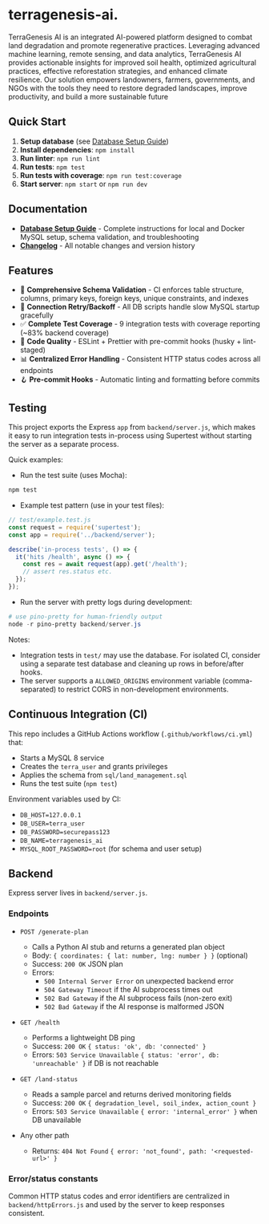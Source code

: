# terragenesis-ai.

TerraGenesis AI is an integrated AI-powered platform designed to combat land degradation and promote regenerative practices. Leveraging advanced machine learning, remote sensing, and data analytics, TerraGenesis AI provides actionable insights for improved soil health, optimized agricultural practices, effective reforestation strategies, and enhanced climate resilience. Our solution empowers landowners, farmers, governments, and NGOs with the tools they need to restore degraded landscapes, improve productivity, and build a more sustainable future

## Quick Start

1. **Setup database** (see [Database Setup Guide](docs/DATABASE_SETUP.md))
2. **Install dependencies**: `npm install`
3. **Run linter**: `npm run lint`
4. **Run tests**: `npm test`
5. **Run tests with coverage**: `npm run test:coverage`
6. **Start server**: `npm start` or `npm run dev`

## Documentation

- **[Database Setup Guide](docs/DATABASE_SETUP.md)** - Complete instructions for local and Docker MySQL setup, schema validation, and troubleshooting
- **[Changelog](CHANGELOG.md)** - All notable changes and version history

## Features

- 🔄 **Comprehensive Schema Validation** - CI enforces table structure, columns, primary keys, foreign keys, unique constraints, and indexes
- 🔁 **Connection Retry/Backoff** - All DB scripts handle slow MySQL startup gracefully
- ✅ **Complete Test Coverage** - 9 integration tests with coverage reporting (~83% backend coverage)
- 🎨 **Code Quality** - ESLint + Prettier with pre-commit hooks (husky + lint-staged)
- 📊 **Centralized Error Handling** - Consistent HTTP status codes across all endpoints
- 🪝 **Pre-commit Hooks** - Automatic linting and formatting before commits

## Testing

This project exports the Express `app` from `backend/server.js`, which makes it easy to run integration tests in-process using Supertest without starting the server as a separate process.

Quick examples:

- Run the test suite (uses Mocha):

```powershell
npm test
```

- Example test pattern (use in your test files):

```js
// test/example.test.js
const request = require('supertest');
const app = require('../backend/server');

describe('in-process tests', () => {
  it('hits /health', async () => {
    const res = await request(app).get('/health');
    // assert res.status etc.
  });
});
```

- Run the server with pretty logs during development:

```powershell
# use pino-pretty for human-friendly output
node -r pino-pretty backend/server.js
```

Notes:

- Integration tests in `test/` may use the database. For isolated CI, consider using a separate test database and cleaning up rows in before/after hooks.
- The server supports a `ALLOWED_ORIGINS` environment variable (comma-separated) to restrict CORS in non-development environments.

## Continuous Integration (CI)

This repo includes a GitHub Actions workflow (`.github/workflows/ci.yml`) that:

- Starts a MySQL 8 service
- Creates the `terra_user` and grants privileges
- Applies the schema from `sql/land_management.sql`
- Runs the test suite (`npm test`)

Environment variables used by CI:

- `DB_HOST=127.0.0.1`
- `DB_USER=terra_user`
- `DB_PASSWORD=securepass123`
- `DB_NAME=terragenesis_ai`
- `MYSQL_ROOT_PASSWORD=root` (for schema and user setup)

## Backend

Express server lives in `backend/server.js`.

### Endpoints

- `POST /generate-plan`
  - Calls a Python AI stub and returns a generated plan object
  - Body: `{ coordinates: { lat: number, lng: number } }` (optional)
  - Success: `200 OK` JSON plan
  - Errors:
    - `500 Internal Server Error` on unexpected backend error
    - `504 Gateway Timeout` if the AI subprocess times out
    - `502 Bad Gateway` if the AI subprocess fails (non-zero exit)
    - `502 Bad Gateway` if the AI response is malformed JSON

- `GET /health`
  - Performs a lightweight DB ping
  - Success: `200 OK` `{ status: 'ok', db: 'connected' }`
  - Errors: `503 Service Unavailable` `{ status: 'error', db: 'unreachable' }` if DB is not reachable

- `GET /land-status`
  - Reads a sample parcel and returns derived monitoring fields
  - Success: `200 OK` `{ degradation_level, soil_index, action_count }`
  - Errors: `503 Service Unavailable` `{ error: 'internal_error' }` when DB unavailable

- Any other path
  - Returns: `404 Not Found` `{ error: 'not_found', path: '<requested-url>' }`

### Error/status constants

Common HTTP status codes and error identifiers are centralized in `backend/httpErrors.js` and used by the server to keep responses consistent.
